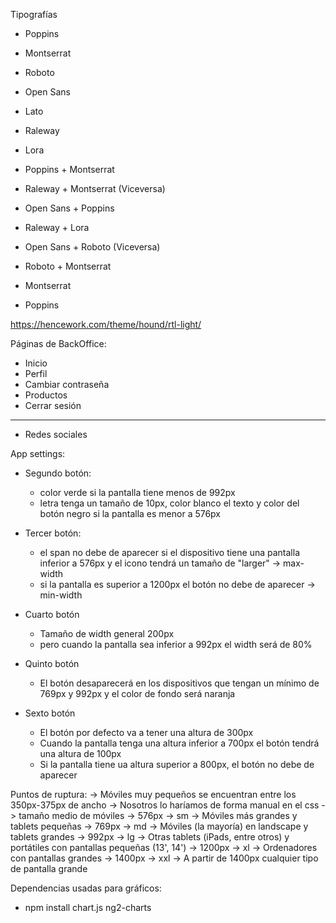  Tipografías
  - Poppins
  - Montserrat
  - Roboto 
  - Open Sans
  - Lato
  - Raleway
  - Lora

  - Poppins + Montserrat
  - Raleway + Montserrat (Viceversa)
  - Open Sans + Poppins
  - Raleway + Lora
  - Open Sans + Roboto (Viceversa)
  - Roboto + Montserrat
  - Montserrat
  - Poppins


https://hencework.com/theme/hound/rtl-light/


Páginas de BackOffice: 
  - Inicio
  - Perfil
  - Cambiar contraseña
  - Productos
  - Cerrar sesión
  - -------------
  - Redes sociales




App settings:
   - Segundo botón:
     - color verde si la pantalla tiene menos de 992px
     - letra tenga un tamaño de 10px, color blanco 
     el texto y color del botón negro si la 
     pantalla es menor a 576px

  
  - Tercer botón:
    - el span no debe de aparecer si el dispositivo tiene una pantalla inferior a 576px y el icono tendrá un
    tamaño de "larger" -> max-width
    - si la pantalla es superior a 1200px el botón no debe de aparecer -> min-width

  - Cuarto botón
    - Tamaño de width general 200px
    - pero cuando la pantalla sea inferior a 992px el width será de 80%

  - Quinto botón
    - El botón desaparecerá en los dispositivos que tengan un mínimo de 
    769px y 992px y el color de fondo será naranja

  - Sexto botón
    - El botón por defecto va a tener una altura de 300px
    - Cuando la pantalla tenga una altura inferior a 700px el botón tendrá una altura de 100px
    - Si la pantalla tiene ua altura superior a 800px, el botón no debe de aparecer



  

Puntos de ruptura:
  -> Móviles muy pequeños se encuentran entre los 350px-375px de ancho -> Nosotros lo haríamos de forma manual en el css
  -> tamaño medio de móviles -> 576px -> sm
  -> Móviles más grandes y tablets pequeñas -> 769px -> md
  -> Móviles (la mayoría) en landscape y tablets grandes -> 992px -> lg
  -> Otras tablets (iPads, entre otros) y portátiles con pantallas pequeñas (13', 14') -> 1200px -> xl
  -> Ordenadores con pantallas grandes -> 1400px -> xxl
  -> A partir de 1400px cualquier tipo de pantalla grande



Dependencias usadas para gráficos:
   - npm install chart.js ng2-charts
